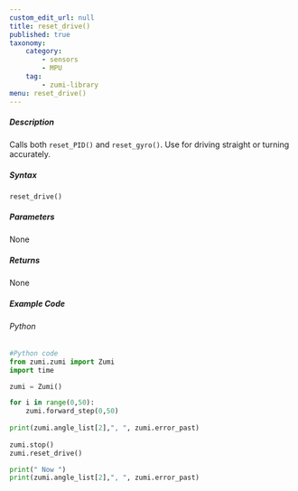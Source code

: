 ```yaml
---
custom_edit_url: null
title: reset_drive()
published: true
taxonomy:
    category:
        - sensors
        - MPU
    tag:
        - zumi-library
menu: reset_drive()
---
```


##### Description
Calls both ```reset_PID()``` and ```reset_gyro()```.
Use for driving straight or turning accurately.

##### Syntax
```reset_drive()```<br />

##### Parameters
None

##### Returns
None

##### Example Code
###### Python
```python
#Python code
from zumi.zumi import Zumi
import time

zumi = Zumi()

for i in range(0,50):
    zumi.forward_step(0,50)
    
print(zumi.angle_list[2],", ", zumi.error_past)
    
zumi.stop()
zumi.reset_drive()

print(" Now ")
print(zumi.angle_list[2],", ", zumi.error_past)
    

```